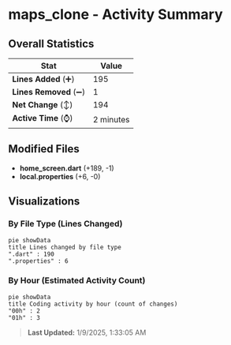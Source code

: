# maps_clone - Activity Summary 

## Overall Statistics

| Stat                   | Value                                                             |
| ---------------------- | ----------------------------------------------------------------- |
| **Lines Added** (➕)   | 195                                          |
| **Lines Removed** (➖) | 1                                        |
| **Net Change** (↕)    | 194                |
| **Active Time** (⌚)   | 2 minutes |


## Modified Files
- **home_screen.dart** (+189, -1)
- **local.properties** (+6, -0)

## Visualizations

### By File Type (Lines Changed)

```mermaid
pie showData
title Lines changed by file type
".dart" : 190
".properties" : 6
```

### By Hour (Estimated Activity Count)

```mermaid
pie showData
title Coding activity by hour (count of changes)
"00h" : 2
"01h" : 3
```


> **Last Updated:** 1/9/2025, 1:33:05 AM